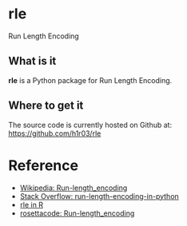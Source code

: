 # rle
Run Length Encoding


## What is it
**rle** is a Python package for  Run Length Encoding.


## Where to get it
The source code is currently hosted on Github at:
https://github.com/h1r03/rle




# Reference 
* [Wikipedia: Run-length_encoding](https://en.wikipedia.org/wiki/Run-length_encoding)
* [Stack Overflow: run-length-encoding-in-python](https://stackoverflow.com/questions/18948382/run-length-encoding-in-python)
* [rle in R](https://stat.ethz.ch/R-manual/R-devel/library/base/html/rle.html)
* [rosettacode: Run-length_encoding](https://rosettacode.org/wiki/Run-length_encoding#Python)

